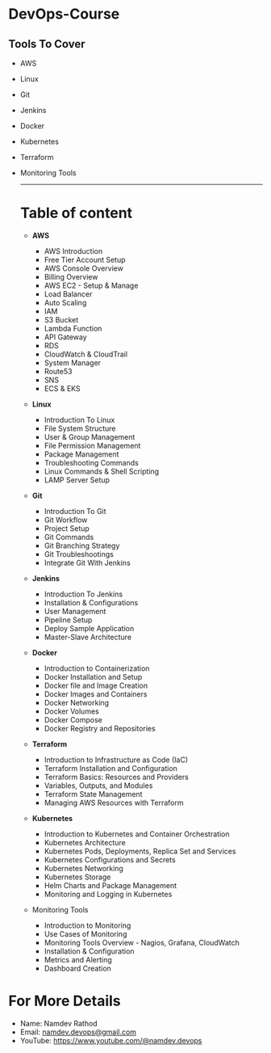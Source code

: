 # DevOps-Course
## Tools To Cover
  - AWS
  - Linux
  - Git
  - Jenkins
  - Docker
  - Kubernetes
  - Terraform
  - Monitoring Tools

    ----------------------------------------------------------------------

    # Table of content
      - **AWS**
        -  AWS Introduction
        -  Free Tier Account Setup
        -  AWS Console Overview
        -  Billing Overview
        -  AWS EC2 - Setup & Manage
        -  Load Balancer
        -  Auto Scaling
        -  IAM
        -  S3 Bucket
        -  Lambda Function
        -  API Gateway
        -  RDS
        -  CloudWatch & CloudTrail
        -  System Manager
        -  Route53
        -  SNS
        -  ECS & EKS
       
      - **Linux**
        - Introduction To Linux
        - File System Structure
        - User & Group Management
        - File Permission Management
        - Package Management
        - Troubleshooting Commands
        - Linux Commands & Shell Scripting
        - LAMP Server Setup

      - **Git**
        - Introduction To Git
        - Git Workflow
        - Project Setup
        - Git Commands
        - Git Branching Strategy
        - Git Troubleshootings
        - Integrate Git With Jenkins
       
      - **Jenkins**
          - Introduction To Jenkins
          - Installation & Configurations
          - User Management
          - Pipeline Setup
          - Deploy Sample Application
          - Master-Slave Architecture

      - **Docker**
          - Introduction to Containerization
          - Docker Installation and Setup
          - Docker file and Image Creation
          - Docker Images and Containers
          - Docker Networking
          - Docker Volumes
          - Docker Compose
          - Docker Registry and Repositories
       
      - **Terraform**
          - Introduction to Infrastructure as Code (IaC)
          - Terraform Installation and Configuration
          - Terraform Basics: Resources and Providers
          - Variables, Outputs, and Modules
          - Terraform State Management
          - Managing AWS Resources with Terraform
       
      - **Kubernetes**
          - Introduction to Kubernetes and Container Orchestration
          - Kubernetes Architecture
          - Kubernetes Pods, Deployments, Replica Set and Services
          - Kubernetes Configurations and Secrets
          - Kubernetes Networking
          - Kubernetes Storage
          - Helm Charts and Package Management
          - Monitoring and Logging in Kubernetes
       
      - Monitoring Tools
        - Introduction to Monitoring
        - Use Cases of Monitoring
        - Monitoring Tools Overview - Nagios, Grafana, CloudWatch
        - Installation & Configuration
        - Metrics and Alerting
        - Dashboard Creation
       
# **For More Details**
  - Name: Namdev Rathod
  - Email: namdev.devops@gmail.com
  - YouTube: https://www.youtube.com/@namdev.devops

      
    
    
